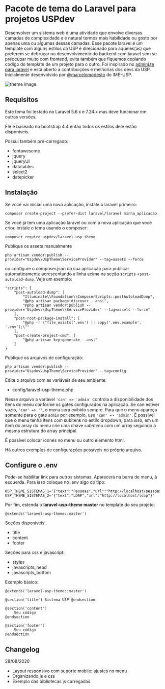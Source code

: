 # Pacote de tema do Laravel para projetos USPdev

Desenvolver um sistema web é uma atividade que envolve diversas camadas
de complexidade e é natural termos mais habilidade ou gosto por apenas
uma ou algumas dessas camadas.
Esse pacote laravel é um template com alguns estilos da USP
é direcionado para aqueles(as) que preferem se debruçar
no desenvolvimento do backend com laravel sem se preocupar muito
com frontend, evita também que fiquemos copiando código do template
de um projeto para o outro. Foi inspirado no [adminLte para laravel](https://github.com/jeroennoten/Laravel-AdminLTE)
e está aberto a contribuições e melhorias dos devs da USP.
Inicialmente desenvolvido por [@marcelomodesto](https://github.com/marcelomodesto) do IME-USP.

![theme image](https://raw.githubusercontent.com/uspdev/laravel-usp-theme/master/docs/example.png)


## Requisitos

Este tema foi testado no Laravel 5.6.x e 7.24.x mas deve funcionar em outras versões.

Ele é baseado no bootstrap 4.4 então todos os estilos dele estão disponíveis.

Possui também pré-carregado:
- fontawesome
- jquery
- jqueryUI
- datatables
- select2
- datepicker

## Instalação

Se você vai iniciar uma nova aplicação, instale o laravel primeiro:

    composer create-project --prefer-dist laravel/laravel minha_aplicacao

Se você já tem uma aplicação laravel ou com a nova aplicação 
que você criou instale o tema usando o composer:

    composer require uspdev/laravel-usp-theme

Publique os assets manualmente

    php artisan vendor:publish --provider="Uspdev\UspTheme\ServiceProvider" --tag=assets --force

ou configure o composer.json da sua aplicação para publicar automaticamente 
acrescentando a linha acima na seção `scripts`->`post-autoload-dump`. Veja um exemplo:

    "scripts": {
        "post-autoload-dump": [
            "Illuminate\\Foundation\\ComposerScripts::postAutoloadDump",
            "@php artisan package:discover --ansi",
            "@php artisan vendor:publish --provider='Uspdev\\UspTheme\\ServiceProvider' --tag=assets --force"
        ],
        "post-root-package-install": [
            "@php -r \"file_exists('.env') || copy('.env.example', '.env');\""
        ],
        "post-create-project-cmd": [
            "@php artisan key:generate --ansi"
        ]
    }


Publique os arquivos de configuração:

    php artisan vendor:publish --provider="Uspdev\UspTheme\ServiceProvider" --tag=config

Edite o arquivo com as variáveis de seu ambiente:

 - config/laravel-usp-theme.php

 Nesse arquivo a variável ```'can' => 'admin'``` controla a disponibilidade 
 dos itens do menu conforme os gates configurados na aplicação. 
 Se can estiver vazio, ```'can' => ''```, o menu será exibido sempre. 
 Para que o menu apareça somente para o gate ```admin``` por exemplo, 
 use ```'can' => 'admin'```. É possível que o menu tenha itens com subitens 
 no estilo dropdown, para isso, em um item do array do menu crie uma chave 
 *submenu* com um array seguindo a mesma estrutura do array principal.

É possível colocar ícones no menu ou outro elemento html.

Há outros exemplos de configurações possíveis no próprio arquivo.

## Configure o .env

Pode-se habilitar link para outros sistemas. Aparecerá na barra de menu, à esquerda. Para isso coloque no .env algo do tipo:

    USP_THEME_SISTEMAS_1='{"text":"Pessoas","url":"http://localhost/pessoas"}'
    USP_THEME_SISTEMAS_2='{"text":"LDAP","url":"http://localhost/ldap"}'


Por fim, estenda o **laravel-usp-theme master** no template do seu projeto:

    @extends('laravel-usp-theme::master')

Seções disponíveis:

 - title
 - content
 - footer

Seções para css e javascript:

 - styles
 - javascripts_head
 - javascripts_bottom

Exemplo básico:

    @extends('laravel-usp-theme::master')

    @section('title') Sistema USP @endsection

    @section('content')
        Seu código
    @endsection

    @section('footer')
        Seu código
    @endsection

## Changelog

28/08/2020
* Layout responsivo com suporte mobile: ajustes no menu
* Organizando js e css
* Exemplo das bibliotecas js carregadas